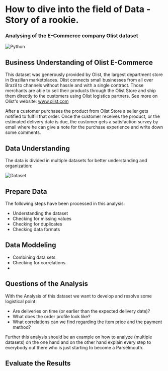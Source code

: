 # How to dive into the field of Data - Story of a rookie.
### Analysing of the E-Commerce company Olist dataset
![Python](https://files.realpython.com/media/wxPython-GUI-Tutorial_Watermarked.917be5fbbf2c.jpg)
## Business Understanding of Olist E-Commerce
This dataset was generously provided by Olist, the largest department store in Brazilian marketplaces. Olist connects small businesses from all over Brazil to channels without hassle and with a single contract. Those merchants are able to sell their products through the Olist Store and ship them directly to the customers using Olist logistics partners. See more on Olist's website: www.olist.com

After a customer purchases the product from Olist Store a seller gets notified to fulfill that order. Once the customer receives the product, or the estimated delivery date is due, the customer gets a satisfaction survey by email where he can give a note for the purchase experience and write down some comments.

## Data Understanding 
The data is divided in multiple datasets for better understanding and organization:

![Dataset](https://i.imgur.com/HRhd2Y0.png)

## Prepare Data

The following steps have been processed in this analysis:

- Understanding the dataset
- Checking for missing values 
- Checking for duplicates
- Checking data formats


## Data Moddeling

- Combining data sets
- Checking for correlations
- 

## Questions of the Analysis
With the Analysis of this dataset we want to develop and resolve some logistical point: 
  - Are deliveries on time (or earlier than the expected delivery date)?
  - What does the order profile look like?
  - What correlations can we find regarding the item price and the payment method?

Further this analysis should be an example on how to analyze (multiple datasets) on the one hand and on the other hand explain every step to everybody out there who is just starting to become a Parselmouth.

## Evaluate the Results
